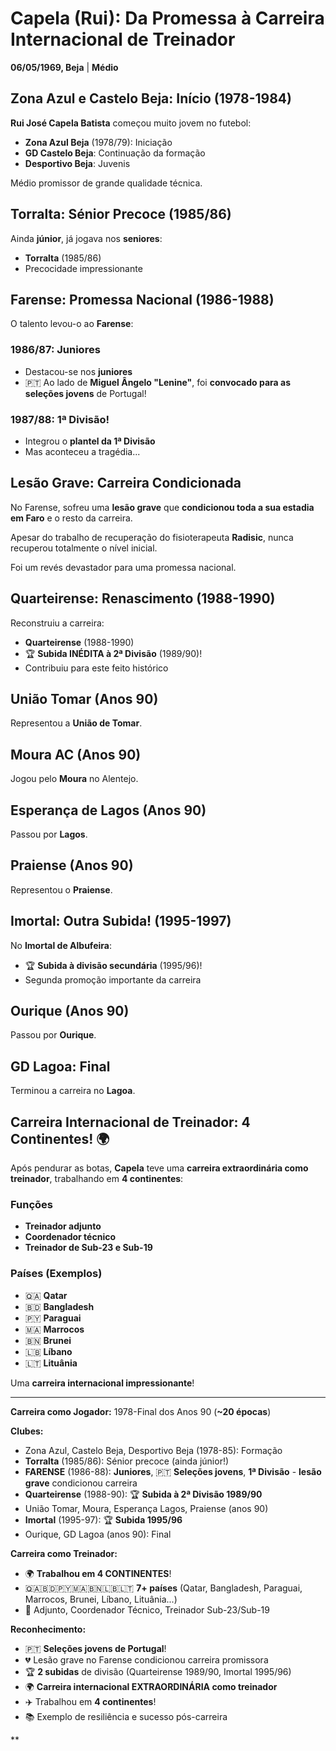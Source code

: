 # Capela (Rui): Da Promessa à Carreira Internacional de Treinador

**06/05/1969, Beja** | **Médio**

## Zona Azul e Castelo Beja: Início (1978-1984)

**Rui José Capela Batista** começou muito jovem no futebol:
- **Zona Azul Beja** (1978/79): Iniciação
- **GD Castelo Beja**: Continuação da formação
- **Desportivo Beja**: Juvenis

Médio promissor de grande qualidade técnica.

## Torralta: Sénior Precoce (1985/86)

Ainda **júnior**, já jogava nos **seniores**:
- **Torralta** (1985/86)
- Precocidade impressionante

## Farense: Promessa Nacional (1986-1988)

O talento levou-o ao **Farense**:

### 1986/87: Juniores
- Destacou-se nos **juniores**
- 🇵🇹 Ao lado de **Miguel Ângelo "Lenine"**, foi **convocado para as seleções jovens** de Portugal!

### 1987/88: 1ª Divisão!
- Integrou o **plantel da 1ª Divisão**
- Mas aconteceu a tragédia...

## Lesão Grave: Carreira Condicionada

No Farense, sofreu uma **lesão grave** que **condicionou toda a sua estadia em Faro** e o resto da carreira.

Apesar do trabalho de recuperação do fisioterapeuta **Radisic**, nunca recuperou totalmente o nível inicial.

Foi um revés devastador para uma promessa nacional.

## Quarteirense: Renascimento (1988-1990)

Reconstruiu a carreira:
- **Quarteirense** (1988-1990)
- 🏆 **Subida INÉDITA à 2ª Divisão** (1989/90)!
- Contribuiu para este feito histórico

## União Tomar (Anos 90)

Representou a **União de Tomar**.

## Moura AC (Anos 90)

Jogou pelo **Moura** no Alentejo.

## Esperança de Lagos (Anos 90)

Passou por **Lagos**.

## Praiense (Anos 90)

Representou o **Praiense**.

## Imortal: Outra Subida! (1995-1997)

No **Imortal de Albufeira**:
- 🏆 **Subida à divisão secundária** (1995/96)!
- Segunda promoção importante da carreira

## Ourique (Anos 90)

Passou por **Ourique**.

## GD Lagoa: Final

Terminou a carreira no **Lagoa**.

## Carreira Internacional de Treinador: 4 Continentes! 🌍

Após pendurar as botas, **Capela** teve uma **carreira extraordinária como treinador**, trabalhando em **4 continentes**:

### Funções
- **Treinador adjunto**
- **Coordenador técnico**
- **Treinador de Sub-23 e Sub-19**

### Países (Exemplos)
- 🇶🇦 **Qatar**
- 🇧🇩 **Bangladesh**
- 🇵🇾 **Paraguai**
- 🇲🇦 **Marrocos**
- 🇧🇳 **Brunei**
- 🇱🇧 **Líbano**
- 🇱🇹 **Lituânia**

Uma **carreira internacional impressionante**!

---

**Carreira como Jogador:** 1978-Final dos Anos 90 (**~20 épocas**)

**Clubes:**
- Zona Azul, Castelo Beja, Desportivo Beja (1978-85): Formação
- **Torralta** (1985/86): Sénior precoce (ainda júnior!)
- **FARENSE** (1986-88): **Juniores**, 🇵🇹 **Seleções jovens**, **1ª Divisão** - **lesão grave** condicionou carreira
- **Quarteirense** (1988-90): 🏆 **Subida à 2ª Divisão 1989/90**
- União Tomar, Moura, Esperança Lagos, Praiense (anos 90)
- **Imortal** (1995-97): 🏆 **Subida 1995/96**
- Ourique, GD Lagoa (anos 90): Final

**Carreira como Treinador:**
- 🌍 **Trabalhou em 4 CONTINENTES**!
- 🇶🇦🇧🇩🇵🇾🇲🇦🇧🇳🇱🇧🇱🇹 **7+ países** (Qatar, Bangladesh, Paraguai, Marrocos, Brunei, Líbano, Lituânia...)
- 👔 Adjunto, Coordenador Técnico, Treinador Sub-23/Sub-19

**Reconhecimento:**
- 🇵🇹 **Seleções jovens de Portugal**!
- 💔 Lesão grave no Farense condicionou carreira promissora
- 🏆 **2 subidas** de divisão (Quarteirense 1989/90, Imortal 1995/96)
- 🌍 **Carreira internacional EXTRAORDINÁRIA como treinador**
- ✈️ Trabalhou em **4 continentes**!
- 📚 Exemplo de resiliência e sucesso pós-carreira

**